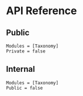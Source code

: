 # API Reference

## Public
```@autodocs
Modules = [Taxonomy]
Private = false
```

## Internal
```@autodocs
Modules = [Taxonomy]
Public = false
```